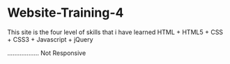 # Website-Training-4
This site is the four level of skills that i have learned HTML + HTML5 + CSS + CSS3 + Javascript + jQuery

..................
Not Responsive

